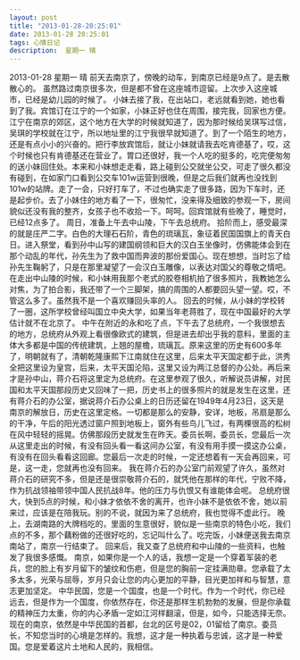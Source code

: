 ```yaml
---
layout: post
title: "2013-01-28-20:25:01"
date: 2013-01-28 20:25:01
tags: 心情日记
description:  星期一 晴
---
```

2013-01-28 星期一 晴 
	前天去南京了，傍晚的动车，到南京已经是9点了。是去散散心的。
虽然路过南京很多次，但是都不曾在这座城市逗留。上次步入这座城市，已经是幼儿园的时候了。
小妹去接了我，在出站口，老远就看到她，她也看到了我。宾馆订在江宁的一个如家，小妹正好也住在周围，接完我，回家也方便。江宁在南京的郊区，这个地方在大学的时候就知道了，因为那时候给吴琪写过信，吴琪的学校就在江宁，所以地址里的江宁我很早就知道了。到了一个陌生的地方，还是有点小小的兴奋的。把行李放宾馆后，就让小妹就请我去吃肯德基了，哎，这个时候也只有肯德基还在营业了。胃口还很好，我一个人吃的挺多的，吃完便匆匆的送小妹回住处。本来和小妹想走走看，路上碰到公交就坐公交，可走了很久都没有碰到，在如家门口看到公交车101w运营到很晚，但是之后我们就再也没找到101w的站牌。走了一会，只好打车了，不过也确实走了很多路，因为下车时，还是起步价。去了小妹住的地方看了一下，很匆忙，没来得及细致的参观一下，房间貌似还没有我的整齐，女孩子也不收拾一下。呵呵。回宾馆就有些晚了，睡觉时，已经12点多了。
周日，准备上午去中山陵，下午去总统府。
拾阶而上，感受最深的就是庄严二字。白色的大理石石阶，青色的琉璃瓦，象征着民国国旗上的青天白日。进入祭堂，看到孙中山写的建国纲领和巨大的汉白玉坐像时，仿佛能体会到在那个动乱的年代，孙先生为了救中国而奔波的那份爱国心。现在想想，当时忘了给孙先生鞠躬了，只是在那里凝望了一会汉白玉雕像，以表达对国父的尊敬之情吧。
在走出中山陵的时候，和小妹用我那个老式的胶卷相机拍了很多照片，我教她怎么对焦，为了拍合影，我还带了一个三脚架，搞的周围的人都要回头望一望。哎，不管这么多了。虽然我不是一个喜欢赚回头率的人。
回去的时候，从小妹的学校转了一圈，这所学校曾经叫国立中央大学，如果当年老蒋胜了，现在中国最好的大学估计就不在北京了。
中午在附近的永和吃了点，下午去了总统府，一个我很想去的地方，总统府从外观上看很像欧式的建筑，但是进去却出乎我的意料，里面的主体大多都是中国的传统建筑，上翘的屋檐，琉璃瓦。原来这里的历史有600多年了，明朝就有了，清朝乾隆康熙下江南就住在这里，后来太平天国定都于此，洪秀全把这里设为皇宫，后来，太平天国沦陷，这里又设为两江总督的办公处。再后来才是孙中山，蒋介石将这里定为总统府。在这里参观了很久，听解说员讲解，对民国和太平天国那段历史又回味了一把，历史书上的很多照片的就是发生在这里，还有蒋介石的办公室，据说蒋介石办公桌上的日历还留在1949年4月23日，这天是南京的解放日，历史在这里定格。一切都是那么的安静，安详，地板，吊扇是那么的干净，午后的阳光透过窗户照到地板上，窗外有些鸟儿飞过，有两棵很高的松树在风中轻轻的摇晃。仿佛那段历史就发生在昨天。委员长啊，委员长，您最后一次从这里走出的时候，有没有回头看一看这间办公室，有没有用手摸一摸这办公桌，有没有在回头看看这回廊。您最后一次走的时候，一定还想着有一天会再回来，可是，这一走，您就再也没有回来。
我在蒋介石的办公室门前观望了许久，虽然对蒋介石的研究不多，但是还是很崇敬蒋介石的，就凭他在那样的年代，宁败不降，作为抗战领袖带领中国人民抗战8年。他的压力与仇恨又有谁能体会呢。
总统府很大，快到5点的时候，和小妹才依依不舍的离开，也许小妹不是依依不舍，她以前来过，应该是在陪我玩。别的不说，就因为来了总统府，我也觉得不虚此行。
晚上，去湖南路的大牌档吃的，里面的生意很好，貌似是一些南京的特色小吃，我们点的不多，那个藕粉做的还很好吃的，忘记叫什么了。吃完饭，小妹便送我去南京南站了，南京一行结束了。
回来后，我又查了总统府和中山陵的一些资料，也触发了我很多感慨。
南京，如果你是一个人的话，我想一定是一个穿着军装的老兵，您的脸上有岁月留下的皱纹和伤疤，但是您的胸前一定挂满勋章。您承载了太多太多，光荣与屈辱，岁月只会让您的内心更加的平静，目光更加祥和与智慧，意志更加坚定。
中华民国，您是一个国度，也是一个时代。作为一个时代，你已经远去，但是作为一个国度，你依然存在，你还是那样生机勃勃的发展，但是你承载的精神压力太重，你的内心矛盾一定如江河样翻滚，但是，如今，只能选择无奈。
现在的南京，依然是中华民国的首都，台北的区号是02，01留给了南京。委员长，不知您当时的心境是怎样的。我想，这才是一种执着与忠诚，这才是一种爱国。您是爱着这片土地和人民的，我相信。

